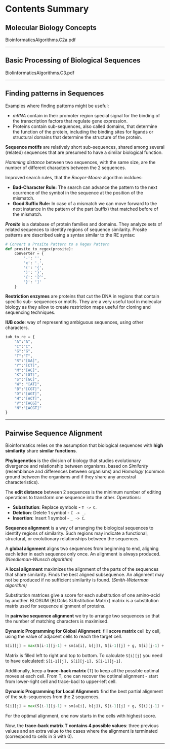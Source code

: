 # Contents Summary

## Molecular Biology Concepts

BioinformaticsAlgorithms.C2a.pdf

---


## Basic Processing of Biological Sequences

BioIinformaticsAlgorithms.C3.pdf

---

## Finding patterns in Sequences

Examples where finding patterns might be useful:
* _mRNA_ contain in their promoter region special signal for the binding of the transcription factors that regulate gene expression.
* Proteins contain sub-sequences, also called domains, that determine the function of the protein, including the binding sites for ligands or structural domains that determine the structure of the protein.

__Sequence motifs__ are relatively short sub-sequences, shared among several (related) sequences that are presumed to have a similar biological function.

_Hamming distance_ between two sequences, with the same size, are the number of different characters between the 2 sequences.

Improved search rules, that the _Booyer-Moore_ algorithm incldues:
* __Bad-Character Rule:__ The search can advance the pattern to the next ocurrence of the symbol in the sequence at the position of the mismatch.
* __Good Suffix Rule:__ In case of a mismatch we can move forward to the next instance in the pattern of the part (suffix) that matched before of the mismatch.

___Prosite___ is a database of protein families and domains. They analyze sets of related sequences to identify regions of sequence similarity. Prosite patterns are described using a syntax similar to the RE syntax:

```python
# Convert a Prosite Pattern to a Regex Pattern
def prosite_to_regex(prosite):
    converter = {
        '-': '',
        'x': '.',
        '(': '{',
        ')': '}',
        '{': '[^',
        '}': ']'
    }
```

__Restriction enzymes__ are proteins that cut the DNA in regions that contain specific sub- sequences or motifs. They are a very useful tool in molecular biology as they allow to create restriction maps useful for cloning and sequencing techniques.

__IUB code__: way of representing ambiguous sequences, using other characters.
```python
iub_to_re = {
    "A":"A",
    "C":"C",
    "G":"G",
    "T":"T",
    "R":"[GA]",
    "Y":"[CT]",
    "M":"[AC]",
    "K":"[GT]",
    "S":"[GC]",
    "W": "[AT]",
    "B":"[CGT]",
    "D":"[AGT]",
    "H":"[ACT]",
    "V":"[ACG]",
    "N":"[ACGT]"
}
```

---

## Pairwise Sequence Alignment

Bioinformatics relies on the assumption that biological sequences with __high similarity__ share __similar functions__.

__Phylogenetics__ is the division of biology that studies evolutionary divergence and relationship between organisms, based on _Similarity_ (resemblance and differences between organisms) and _Homology_ (common ground between the organisms and if they share any ancestral characteristics).

The __edit distance__ between 2 sequences is the minimum number of editing operations to transform one sequence into the other. Operations:
* __Substitution__: Replace symbols - `T -> C`.
* __Deletion__: Delete 1 symbol - `C -> _`.
* __Insertion__: Insert 1 symbol - `_ -> C`.

__Sequence alignment__ is a way of arranging the biological sequences to identify regions of similarity. Such regions may indicate a functional, structural, or evolutionary relationships between the sequences.

A __global alignment__ aligns two sequences from beginning to end, aligning each letter in each sequence only once. An alignment is always produced. _(Needleman-Wunsch algorithm)_

A __local alignment__ maximizes the alignment of the parts of the sequences that share similarity. Finds the best aligned subsequence. An alignment may not be produced if no sufficient similarity is found. _(Smith-Waterman algorithm)_

Substitution matrices give a score for each substitution of one amino-acid by another. BLOSUM (BLOcks SUbstitution Matrix) matrix is a substitution matrix used for sequence alignment of proteins.

In __pairwise sequence alignment__ we try to arrange two sequences so that the number of matching characters is maximised.

__Dynamic Programming for Global Alignment:__ fill __score matrix__ cell by cell, using the value of adjacent cells to reach the target cell.
```python
S[i][j] = max(S[i-1][j-1] + sm(a[i], b[j]), S[i-1][j] + g, S[i][j-1] + g) for all 0 < i <= n and 0 < j <= m
```
Matrix is filled left to right and top to bottom. To calculate `S[i][j]` you need to have
calculated: `S[i-1][j], S[i][j-1], S[i-1][j-1]`.

Additionally, keep a __trace-back matrix__ (T) to keep all the possible optimal moves at each cell. From T, one can recover the optimal alignment - start from lower-right cell and trace-bacl to upper-left cell.

__Dynamic Programming for Local Alignment:__ find the best partial alignment of the sub-sequences from the 2 sequences.
```python
S[i][j] = max(S[i-1][j-1] + sm(a[i], b[j]), S[i-1][j] + g, S[i][j-1] + g, 0) for all 0 < i <= n and 0 < j <= m
```
For the optimal alignment, one now starts in the cells with highest score.

Now, the __trace-back matrix T contains 4 possible values__: three previous values and an extra value to the cases where the alignment is terminated (correspond to cells in S with 0).

---

